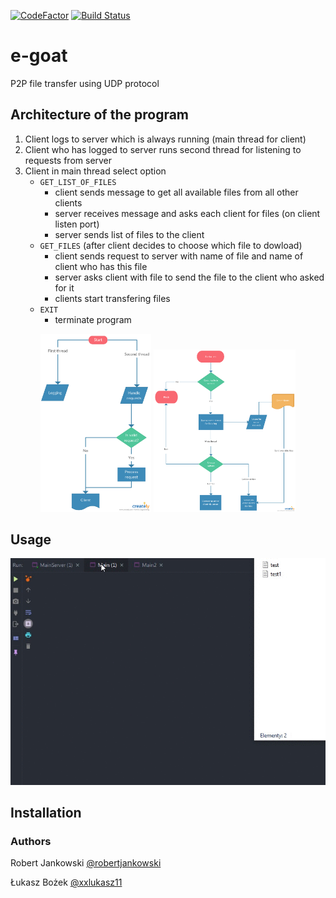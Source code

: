 [![CodeFactor](https://www.codefactor.io/repository/github/robertjankowski/e-goat/badge)](https://www.codefactor.io/repository/github/robertjankowski/e-goat)
[![Build Status](https://travis-ci.com/robertjankowski/e-goat.svg?branch=master)](https://travis-ci.com/robertjankowski/e-goat)

# e-goat
P2P file transfer using UDP protocol

## Architecture of the program

1. Client logs to server which is always running (main thread for client)
2. Client who has logged to server runs second thread for listening to requests from server
3. Client in main thread select option
    - `GET_LIST_OF_FILES` 
        - client sends message to get all available files from all other clients
        - server receives message and asks each client for files (on client listen port)
        - server sends list of files to the client
    - `GET_FILES` (after client decides to choose which file to dowload)
        - client sends request to server with name of file and name of client who has this file
        - server asks client with file to send the file to the client who asked for it
        - clients start transfering files
    - `EXIT` 
        - terminate program 
  
<p align="center">
  <img title="Server diagram" src="images/e-goat-server.png" width="35%"/>
  <img title="Client diagram" src="images/e-goat-client.png" width="45%"/>
</p>

## Usage 
![example_usage](images/example.gif)

## Installation 


### Authors
Robert Jankowski [@robertjankowski](https://github.com/robertjankowski)

Łukasz Bożek     [@xxlukasz11](https://github.com/xxlukasz11)
